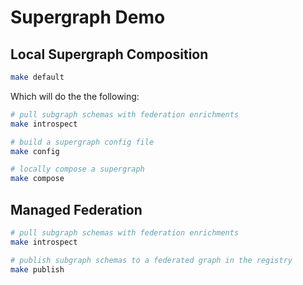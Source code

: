 # Supergraph Demo

## Local Supergraph Composition
```sh
make default
```

Which will do the the following:
```sh
# pull subgraph schemas with federation enrichments
make introspect

# build a supergraph config file
make config

# locally compose a supergraph
make compose
```

## Managed Federation

```sh
# pull subgraph schemas with federation enrichments
make introspect

# publish subgraph schemas to a federated graph in the registry
make publish
```

